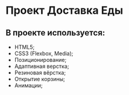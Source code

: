 # Проект Доставка Еды

## В проекте используется:

- HTML5;
- CSS3 (Flexbox, Media);
- Позиционирование;
- Адаптивная верстка;
- Резиновая вёрстка;
- Открытие корзины;
- Анимации;
